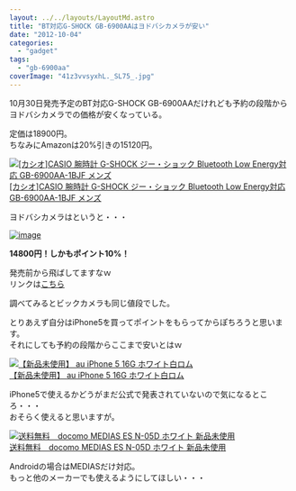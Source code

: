```yaml
---
layout: ../../layouts/LayoutMd.astro
title: "BT対応G-SHOCK GB-6900AAはヨドバシカメラが安い"
date: "2012-10-04"
categories: 
  - "gadget"
tags: 
  - "gb-6900aa"
coverImage: "41z3vvsyxhL._SL75_.jpg"
---
```


10月30日発売予定のBT対応G-SHOCK GB-6900AAだけれども予約の段階からヨドバシカメラでの価格が安くなっている。

定価は18900円。  
ちなみにAmazonは20%引きの15120円。

[![[カシオ]CASIO 腕時計 G-SHOCK ジー・ショック Bluetooth Low Energy対応   GB-6900AA-1BJF メンズ](images/41z3vvsyxhL._SL75_.jpg)  
\[カシオ\]CASIO 腕時計 G-SHOCK ジー・ショック Bluetooth Low Energy対応 GB-6900AA-1BJF メンズ  
](https://www.amazon.co.jp/exec/obidos/ASIN/B009ELZ92A/mizuka123-22/ref=nosim)

ヨドバシカメラはというと・・・

[![image](images/image_thumb.png "image")](//mizuka123.net/wp-content/uploads/2012/10/image.png)

**14800円！しかもポイント10%！**

発売前から飛ばしてますなｗ  
リンクは[こちら](http://www.yodobashi.com/%E3%82%AB%E3%82%B7%E3%82%AA-GB-6900AA-1BJF-G-SHOCK-Bluetooth-Low-Energy%E5%AF%BE%E5%BF%9C-%E3%83%96%E3%83%A9%E3%83%83%E3%82%AF/pd/100000001001619306/)

調べてみるとビックカメラも同じ値段でした。

とりあえず自分はiPhone5を買ってポイントをもらってからぽちろうと思います。  
それにしても予約の段階からここまで安いとはｗ

[![【新品未使用】 au iPhone 5 16G ホワイト白ロム](images/31Ax0vmAChL._SL75_.jpg)  
【新品未使用】 au iPhone 5 16G ホワイト白ロム  
](https://www.amazon.co.jp/exec/obidos/ASIN/B009EPILNK/mizuka123-22/ref=nosim)

iPhone5で使えるかどうがまだ公式で発表されていないので気になるところ・・・  
おそらく使えると思いますが。

[![送料無料　docomo MEDIAS ES N-05D ホワイト 新品未使用](images/41hx%2BrIpXBL._SL75_.jpg)  
送料無料　docomo MEDIAS ES N-05D ホワイト 新品未使用  
](https://www.amazon.co.jp/exec/obidos/ASIN/B007RONURC/mizuka123-22/ref=nosim)

Androidの場合はMEDIASだけ対応。  
もっと他のメーカーでも使えるようにしてほしい・・・

